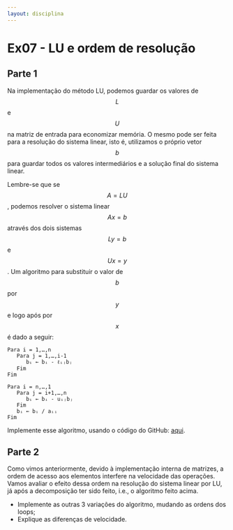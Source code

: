 ```yaml
---
layout: disciplina
---
```


# Ex07 - LU e ordem de resolução

## Parte 1

Na implementação do método LU, podemos guardar os valores de $$L$$ e $$U$$ na matriz de
entrada para economizar memória. O mesmo pode ser feita para a resolução do sistema
linear, isto é, utilizamos o próprio vetor $$b$$ para guardar todos os valores
intermediários e a solução final do sistema linear.

Lembre-se que se $$A = LU$$, podemos resolver o sistema linear $$Ax = b$$ através dos
dois sistemas $$Ly = b$$ e $$Ux = y$$. Um algoritmo para substituir o valor de $$b$$ por
$$y$$ e logo após por $$x$$ é dado a seguir:

```
Para i = 1,…,n
   Para j = 1,…,i-1
      bᵢ ← bᵢ - ℓᵢⱼbⱼ
   Fim
Fim

Para i = n,…,1
   Para j = i+1,…,n
      bᵢ ← bᵢ - uᵢⱼbⱼ
   Fim
   bᵢ ← bᵢ / aᵢᵢ
Fim
```

Implemente esse algoritmo, usando o código do GitHub:
[aqui](https://classroom.github.com/a/sx_ERpc3).

## Parte 2

Como vimos anteriormente, devido à implementação interna de matrizes, a ordem de acesso
aos elementos interfere na velocidade das operações. Vamos avaliar o efeito dessa ordem
na resolução do sistema linear por LU, já após a decomposição ter sido feito, i.e., o
algoritmo feito acima.

- Implemente as outras 3 variações do algoritmo, mudando as ordens dos loops;
- Explique as diferenças de velocidade.

